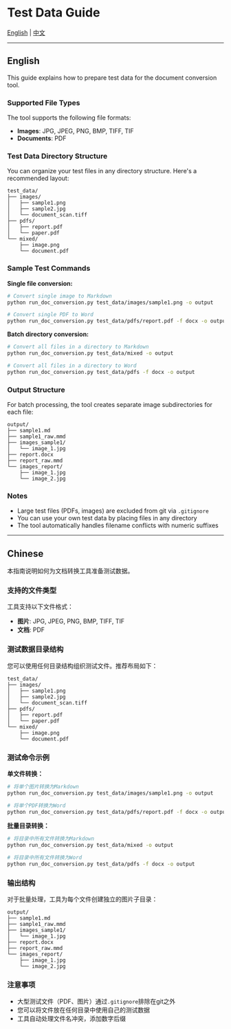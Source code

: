 # Test Data Guide

[English](#english) | [中文](#chinese)

---

## English

This guide explains how to prepare test data for the document conversion tool.

### Supported File Types

The tool supports the following file formats:
- **Images**: JPG, JPEG, PNG, BMP, TIFF, TIF
- **Documents**: PDF

### Test Data Directory Structure

You can organize your test files in any directory structure. Here's a recommended layout:

```
test_data/
├── images/
│   ├── sample1.png
│   ├── sample2.jpg
│   └── document_scan.tiff
├── pdfs/
│   ├── report.pdf
│   └── paper.pdf
└── mixed/
    ├── image.png
    └── document.pdf
```

### Sample Test Commands

**Single file conversion:**
```bash
# Convert single image to Markdown
python run_doc_conversion.py test_data/images/sample1.png -o output

# Convert single PDF to Word
python run_doc_conversion.py test_data/pdfs/report.pdf -f docx -o output
```

**Batch directory conversion:**
```bash
# Convert all files in a directory to Markdown
python run_doc_conversion.py test_data/mixed -o output

# Convert all files in a directory to Word
python run_doc_conversion.py test_data/pdfs -f docx -o output
```

### Output Structure

For batch processing, the tool creates separate image subdirectories for each file:

```
output/
├── sample1.md
├── sample1_raw.mmd
├── images_sample1/
│   └── image_1.jpg
├── report.docx
├── report_raw.mmd
└── images_report/
    ├── image_1.jpg
    └── image_2.jpg
```

### Notes

- Large test files (PDFs, images) are excluded from git via `.gitignore`
- You can use your own test data by placing files in any directory
- The tool automatically handles filename conflicts with numeric suffixes

---

## Chinese

本指南说明如何为文档转换工具准备测试数据。

### 支持的文件类型

工具支持以下文件格式：
- **图片**: JPG, JPEG, PNG, BMP, TIFF, TIF
- **文档**: PDF

### 测试数据目录结构

您可以使用任何目录结构组织测试文件。推荐布局如下：

```
test_data/
├── images/
│   ├── sample1.png
│   ├── sample2.jpg
│   └── document_scan.tiff
├── pdfs/
│   ├── report.pdf
│   └── paper.pdf
└── mixed/
    ├── image.png
    └── document.pdf
```

### 测试命令示例

**单文件转换：**
```bash
# 将单个图片转换为Markdown
python run_doc_conversion.py test_data/images/sample1.png -o output

# 将单个PDF转换为Word
python run_doc_conversion.py test_data/pdfs/report.pdf -f docx -o output
```

**批量目录转换：**
```bash
# 将目录中所有文件转换为Markdown
python run_doc_conversion.py test_data/mixed -o output

# 将目录中所有文件转换为Word
python run_doc_conversion.py test_data/pdfs -f docx -o output
```

### 输出结构

对于批量处理，工具为每个文件创建独立的图片子目录：

```
output/
├── sample1.md
├── sample1_raw.mmd
├── images_sample1/
│   └── image_1.jpg
├── report.docx
├── report_raw.mmd
└── images_report/
    ├── image_1.jpg
    └── image_2.jpg
```

### 注意事项

- 大型测试文件（PDF、图片）通过`.gitignore`排除在git之外
- 您可以将文件放在任何目录中使用自己的测试数据
- 工具自动处理文件名冲突，添加数字后缀
